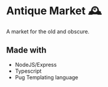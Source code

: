 # Antique Market 🕰️

A market for the old and obscure.

## Made with

- NodeJS/Express
- Typescript
- Pug Templating language
